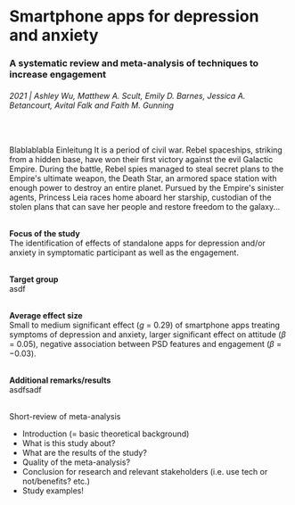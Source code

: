 # Smartphone apps for depression and anxiety
### A systematic review and meta-analysis of techniques to increase engagement
###### 2021 | Ashley Wu, Matthew A. Scult, Emily D. Barnes, Jessica A. Betancourt, Avital Falk and Faith M. Gunning
<br>

Blablablabla Einleitung It is a period of civil war. Rebel spaceships, striking from a hidden base, have won their first victory against the evil Galactic Empire. During the battle, Rebel spies managed to steal secret plans to the Empire's ultimate weapon, the Death Star, an armored space station with enough power to destroy an entire planet. Pursued by the Empire's sinister agents, Princess Leia races home aboard her starship, custodian of the stolen plans that can save her people and restore freedom to the galaxy... <br> <br>

**Focus of the study** <br>
The identification of effects of standalone apps for depression and/or anxiety in
symptomatic participant as well as the engagement. <br> <br>

**Target group** <br>
asdf <br> <br>

**Average effect size** <br>
Small to medium significant effect (*g* = 0.29) of smartphone apps treating symptoms of depression and anxiety, larger significant effect on attitude (*β* = 0.05), negative association between PSD features and engagement (*β* = −0.03). <br> <br>

**Additional remarks/results** <br>
asdfsadf <br> <br>

Short-review of meta-analysis
- Introduction (= basic theoretical background)
- What is this study about?
- What are the results of the study?
- Quality of the meta-analysis? 
- Conclusion for research and relevant stakeholders (i.e. use tech or not/benefits? etc.)
- Study examples!

